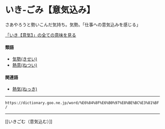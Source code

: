 # いき‐ごみ【意気込み】

さあやろうと勢いこんだ気持ち。気勢。「仕事への意気込みを感じる」

[「いき【意気】」の全ての意味を見る](https://dictionary.goo.ne.jp/word/%E6%84%8F%E6%B0%97/#jn-10288)

#### 類語

-   [気勢(きせい)](https://dictionary.goo.ne.jp/word/%E6%B0%97%E5%8B%A2/#jn-52131)
-   [熱意(ねつい)](https://dictionary.goo.ne.jp/word/%E7%86%B1%E6%84%8F/#jn-170217)

#### 関連語

-   [熱気(ねっき)](https://dictionary.goo.ne.jp/word/%E7%86%B1%E6%B0%97_%28%E3%81%AD%E3%81%A3%E3%81%8D%29/#jn-170251)

---
`https://dictionary.goo.ne.jp/word/%E6%84%8F%E6%B0%97%E8%BE%BC%E3%81%BF/`

---
[[いきごむ（意気込む）]]